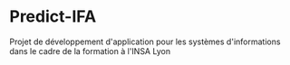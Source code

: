 # Predict-IFA
Projet de développement d'application pour les systèmes d'informations dans le cadre de la formation à l'INSA Lyon
